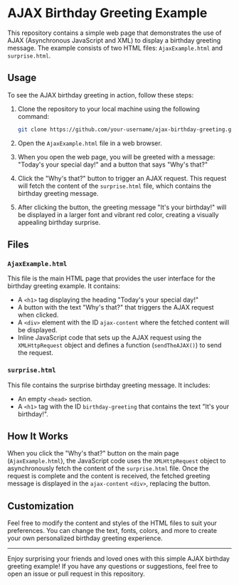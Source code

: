 # AJAX Birthday Greeting Example

This repository contains a simple web page that demonstrates the use of AJAX (Asynchronous JavaScript and XML) to display a birthday greeting message. The example consists of two HTML files: `AjaxExample.html` and `surprise.html`.

## Usage

To see the AJAX birthday greeting in action, follow these steps:

1. Clone the repository to your local machine using the following command:

   ```bash
   git clone https://github.com/your-username/ajax-birthday-greeting.git
   ```

2. Open the `AjaxExample.html` file in a web browser.

3. When you open the web page, you will be greeted with a message: "Today's your special day!" and a button that says "Why's that?"

4. Click the "Why's that?" button to trigger an AJAX request. This request will fetch the content of the `surprise.html` file, which contains the birthday greeting message.

5. After clicking the button, the greeting message "It's your birthday!" will be displayed in a larger font and vibrant red color, creating a visually appealing birthday surprise.

## Files

### `AjaxExample.html`

This file is the main HTML page that provides the user interface for the birthday greeting example. It contains:

- A `<h1>` tag displaying the heading "Today's your special day!"
- A button with the text "Why's that?" that triggers the AJAX request when clicked.
- A `<div>` element with the ID `ajax-content` where the fetched content will be displayed.
- Inline JavaScript code that sets up the AJAX request using the `XMLHttpRequest` object and defines a function (`sendTheAJAX()`) to send the request.

### `surprise.html`

This file contains the surprise birthday greeting message. It includes:

- An empty `<head>` section.
- A `<h1>` tag with the ID `birthday-greeting` that contains the text "It's your birthday!".
   
## How It Works

When you click the "Why's that?" button on the main page (`AjaxExample.html`), the JavaScript code uses the `XMLHttpRequest` object to asynchronously fetch the content of the `surprise.html` file. Once the request is complete and the content is received, the fetched greeting message is displayed in the `ajax-content` `<div>`, replacing the button.

## Customization

Feel free to modify the content and styles of the HTML files to suit your preferences. You can change the text, fonts, colors, and more to create your own personalized birthday greeting experience.


---

Enjoy surprising your friends and loved ones with this simple AJAX birthday greeting example! If you have any questions or suggestions, feel free to open an issue or pull request in this repository.
